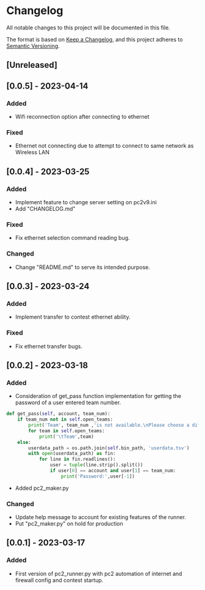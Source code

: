 # Changelog

All notable changes to this project will be documented in this file.

The format is based on [Keep a Changelog](https://keepachangelog.com/en/1.0.0/),
and this project adheres to [Semantic Versioning](https://semver.org/spec/v2.0.0.html).

## [Unreleased]

## [0.0.5] - 2023-04-14

### Added

- Wifi reconnection option after connecting to ethernet

### Fixed

- Ethernet not connecting due to attempt to connect to same network as Wireless LAN

## [0.0.4] - 2023-03-25

### Added

- Implement feature to change server setting on pc2v9.ini
- Add "CHANGELOG.md"

### Fixed

- Fix ethernet selection command reading bug.

### Changed

- Change "README.md" to serve its intended purpose.

## [0.0.3] - 2023-03-24

### Added

- Implement transfer to contest ethernet ability.

### Fixed

- Fix ethernet transfer bugs.

## [0.0.2] - 2023-03-18

### Added

- Consideration of get_pass function implementation for getting the password of a user entered team number.

```python
def get_pass(self, account, team_num):
    if team_num not in self.open_teams:
        print('Team', team_num ,'is not available.\nPlease choose a different team:')
        for team in self.open_teams:
            print('\tTeam',team) 
    else:
        userdata_path = os.path.join(self.bin_path, 'userdata.tsv')
        with open(userdata_path) as fin:
            for line in fin.readlines():
                user = tuple(line.strip().split())
                if user[0] == account and user[1] == team_num:
                    print('Password:',user[-1])
```

- Added pc2_maker.py

### Changed

- Update help message to account for existing features of the runner.
- Put "pc2_maker.py" on hold for production

## [0.0.1] - 2023-03-17

### Added

- First version of pc2_runner.py with pc2 automation of internet and firewall config and contest startup.
